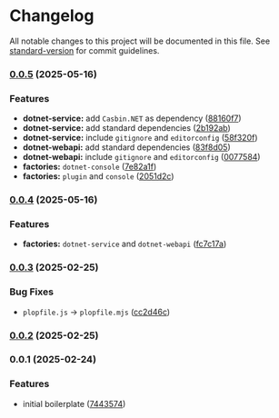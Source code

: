 # Changelog

All notable changes to this project will be documented in this file. See [standard-version](https://github.com/conventional-changelog/standard-version) for commit guidelines.

### [0.0.5](https://github.com/nagaozen/create-evolved/compare/v0.0.4...v0.0.5) (2025-05-16)


### Features

* **dotnet-service:** add `Casbin.NET` as dependency ([88160f7](https://github.com/nagaozen/create-evolved/commit/88160f7f30e9069402f5150a17c272b05edb65e2))
* **dotnet-service:** add standard dependencies ([2b192ab](https://github.com/nagaozen/create-evolved/commit/2b192ab40b4d6b8e5dabe8cdf0d34cf074377faf))
* **dotnet-service:** include `gitignore` and `editorconfig` ([58f320f](https://github.com/nagaozen/create-evolved/commit/58f320fbbf909b468beac8d9ee8022135bbfa161))
* **dotnet-webapi:** add standard dependencies ([83f8d05](https://github.com/nagaozen/create-evolved/commit/83f8d05e2d30508db61ae364697cc86c11b0f887))
* **dotnet-webapi:** include `gitignore` and `editorconfig` ([0077584](https://github.com/nagaozen/create-evolved/commit/007758442f787f0995de91494f872935ee55b503))
* **factories:** `dotnet-console` ([7e82a1f](https://github.com/nagaozen/create-evolved/commit/7e82a1f3f3132ab8f9548e843a59f3cc0e0cfb62))
* **factories:** `plugin` and `console` ([2051d2c](https://github.com/nagaozen/create-evolved/commit/2051d2c5e56d5273e485a92afe21feecd0be11ec))

### [0.0.4](https://github.com/nagaozen/create-evolved/compare/v0.0.3...v0.0.4) (2025-05-16)


### Features

* **factories:** `dotnet-service` and `dotnet-webapi` ([fc7c17a](https://github.com/nagaozen/create-evolved/commit/fc7c17ae36a39cbaf152f570bf56f32562902088))

### [0.0.3](https://github.com/nagaozen/create-evolved/compare/v0.0.2...v0.0.3) (2025-02-25)


### Bug Fixes

* `plopfile.js` → `plopfile.mjs` ([cc2d46c](https://github.com/nagaozen/create-evolved/commit/cc2d46cd4f2971b71e87a97780b1c7b4f51c2827))

### [0.0.2](https://github.com/nagaozen/create-evolved/compare/v0.0.1...v0.0.2) (2025-02-25)

### 0.0.1 (2025-02-24)


### Features

* initial boilerplate ([7443574](https://github.com/nagaozen/create-evolved/commit/7443574069dde205204ac91d504d16a571364329))
